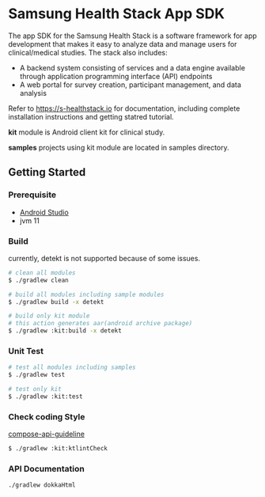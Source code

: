 # Samsung Health Stack App SDK

The app SDK for the Samsung Health Stack is a software framework for app development that makes it easy to analyze data and manage users for clinical/medical studies. The stack also includes:

-   A backend system consisting of services and a data engine available through application programming interface (API) endpoints
-   A web portal for survey creation, participant management, and data analysis

Refer to https://s-healthstack.io for documentation, including complete installation instructions and getting statred tutorial.

**kit** module is Android client kit for clinical study.

**samples** projects using kit module are located in samples directory.

## Getting Started

### Prerequisite
- [Android Studio](https://developer.android.com/studio?gclid=Cj0KCQiAip-PBhDVARIsAPP2xc2xl5x8xXFXSJbDTHF7MbTkjtZC8u2KaUBzRfDyFOfA0VrLhSADE1QaAsI1EALw_wcB&gclsrc=aw.ds)
- jvm 11

### Build
currently, detekt is not supported because of some issues.
```bash
# clean all modules
$ ./gradlew clean 

# build all modules including sample modules
$ ./gradlew build -x detekt

# build only kit module
# this action generates aar(android archive package)
$ ./gradlew :kit:build -x detekt

```


### Unit Test
```bash
# test all modules including samples
$ ./gradlew test

# test only kit
$ ./gradlew :kit:test
```

### Check coding Style
[compose-api-guideline](https://github.com/androidx/androidx/blob/androidx-main/compose/docs/compose-api-guidelines.md)

```bash
$ ./gradlew :kit:ktlintCheck
```

### API Documentation
```bash
./gradlew dokkaHtml
```
